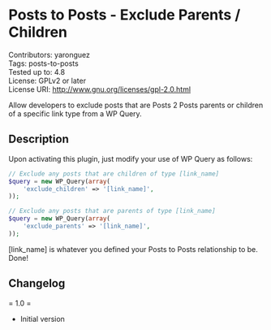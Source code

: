 # Posts to Posts - Exclude Parents / Children

Contributors: yaronguez  
Tags: posts-to-posts  
Tested up to: 4.8  
License: GPLv2 or later  
License URI: http://www.gnu.org/licenses/gpl-2.0.html  

Allow developers to exclude posts that are Posts 2 Posts parents or children of a specific link type from a WP Query.

## Description

Upon activating this plugin, just modify your use of WP Query as follows:

```php
// Exclude any posts that are children of type [link_name]
$query = new WP_Query(array(
    'exclude_children' => '[link_name]',
));

// Exclude any posts that are parents of type [link_name]
$query = new WP_Query(array(
    'exclude_parents' => '[link_name]',
));
```

[link_name] is whatever you defined your Posts to Posts relationship to be. Done!


## Changelog

= 1.0 =
* Initial version
